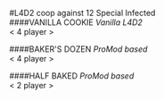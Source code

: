 #L4D2 coop against 12 Special Infected  
####VANILLA COOKIE 
_Vanilla L4D2_  
< 4 player >  
  
####BAKER'S DOZEN
_ProMod based_  
< 4 player >  
  
####HALF BAKED 
_ProMod based_  
< 2 player >  



